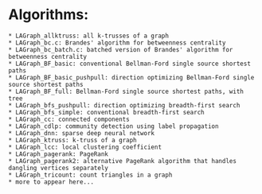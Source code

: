 # Algorithms: 

    * LAGraph_allktruss: all k-trusses of a graph
    * LAGraph_bc.c: Brandes' algorithm for betweenness centrality
    * LAGraph_bc_batch.c: batched version of Brandes' algorithm for betweenness centrality
    * LAGraph_BF_basic: conventional Bellman-Ford single source shortest paths
    * LAGraph_BF_basic_pushpull: direction optimizing Bellman-Ford single source shortest paths
    * LAGraph_BF_full: Bellman-Ford single source shortest paths, with tree
    * LAGraph_bfs_pushpull: direction optimizing breadth-first search
    * LAGraph_bfs_simple: conventional breadth-first search
    * LAGraph_cc: connected components
    * LAGraph_cdlp: community detection using label propagation
    * LAGraph_dnn: sparse deep neural network
    * LAGraph_ktruss: k-truss of a graph
    * LAGraph_lcc: local clustering coefficient
    * LAGraph_pagerank: PageRank
    * LAGraph_pagerank2: alternative PageRank algorithm that handles dangling vertices separately
    * LAGraph_tricount: count triangles in a graph
    * more to appear here...
